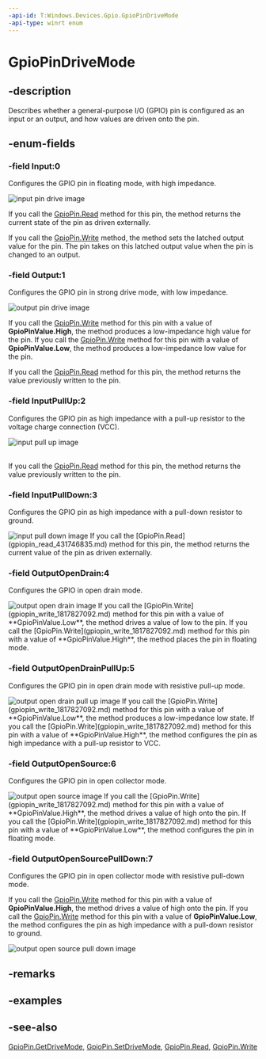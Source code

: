 ```yaml
---
-api-id: T:Windows.Devices.Gpio.GpioPinDriveMode
-api-type: winrt enum
---
```


<!-- Enumeration syntax
public enum Windows.Devices.Gpio.GpioPinDriveMode : int
-->

# GpioPinDriveMode

## -description
Describes whether a general-purpose I/O (GPIO) pin is configured as an input or an output, and how values are driven onto the pin.

## -enum-fields
### -field Input:0
Configures the GPIO pin in floating mode, with high impedance.

<img src="images/input_pindrive.png" alt="input pin drive image" />

If you call the [GpioPin.Read](gpiopin_read_431746835.md) method for this pin, the method returns the current state of the pin as driven externally.

If you call the [GpioPin.Write](gpiopin_write_1817827092.md) method, the method sets the latched output value for the pin. The pin takes on this latched output value when the pin is changed to an output.

### -field Output:1
Configures the GPIO pin in strong drive mode, with low impedance.

<img src="images/output_pindrive.PNG" alt="output pin drive image" />

<br/>

If you call the [GpioPin.Write](gpiopin_write_1817827092.md) method for this pin with a value of **GpioPinValue.High**, the method produces a low-impedance high value for the pin. If you call the [GpioPin.Write](gpiopin_write_1817827092.md) method for this pin with a value of **GpioPinValue.Low**, the method produces a low-impedance low value for the pin.

If you call the [GpioPin.Read](gpiopin_read_431746835.md) method for this pin, the method returns the value previously written to the pin.

### -field InputPullUp:2
Configures the GPIO pin as high impedance with a pull-up resistor to the voltage charge connection (VCC).

<img src="images/inputpullup_pindrive.png" alt="input pull up image" />

<br/>
<br/>

If you call the [GpioPin.Read](gpiopin_read_431746835.md) method for this pin, the method returns the value previously written to the pin.

### -field InputPullDown:3
Configures the GPIO pin as high impedance with a pull-down resistor to ground.

<img src="images/inputpulldown_pindrive.PNG" alt="input pull down image" />
If you call the [GpioPin.Read](gpiopin_read_431746835.md) method for this pin, the method returns the current value of the pin as driven externally.

### -field OutputOpenDrain:4
Configures the GPIO in open drain mode.

<img src="images/outputopendrain_pindrive.PNG" alt="output open drain image" />
If you call the [GpioPin.Write](gpiopin_write_1817827092.md) method for this pin with a value of **GpioPinValue.Low**, the method drives a value of low to the pin. If you call the [GpioPin.Write](gpiopin_write_1817827092.md) method for this pin with a value of **GpioPinValue.High**, the method places the pin in floating mode.

### -field OutputOpenDrainPullUp:5
Configures the GPIO pin in open drain mode with resistive pull-up mode.

<img src="images/outputopendrainpullup_pindrive.PNG" alt="output open drain pull up image" />
If you call the [GpioPin.Write](gpiopin_write_1817827092.md) method for this pin with a value of **GpioPinValue.Low**, the method produces a low-impedance low state. If you call the [GpioPin.Write](gpiopin_write_1817827092.md) method for this pin with a value of **GpioPinValue.High**, the method configures the pin as high impedance with a pull-up resistor to VCC.

### -field OutputOpenSource:6
Configures the GPIO pin in open collector mode.

<img src="images/outputopensource_pindrive.PNG" alt="output open source image" />
If you call the [GpioPin.Write](gpiopin_write_1817827092.md) method for this pin with a value of **GpioPinValue.High**, the method drives a value of high onto the pin. If you call the [GpioPin.Write](gpiopin_write_1817827092.md) method for this pin with a value of **GpioPinValue.Low**, the method configures the pin in floating mode.

### -field OutputOpenSourcePullDown:7
Configures the GPIO pin in open collector mode with resistive pull-down mode.

If you call the [GpioPin.Write](gpiopin_write_1817827092.md) method for this pin with a value of **GpioPinValue.High**, the method drives a value of high onto the pin. If you call the [GpioPin.Write](gpiopin_write_1817827092.md) method for this pin with a value of **GpioPinValue.Low**, the method configures the pin as high impedance with a pull-down resistor to ground.

<img src="images/outputopensourcepulldown_pindrive.PNG" alt="output open source pull down image" />

## -remarks

## -examples

## -see-also
[GpioPin.GetDriveMode](gpiopin_getdrivemode_1456675415.md), [GpioPin.SetDriveMode](gpiopin_setdrivemode_419000462.md), [GpioPin.Read](gpiopin_read_431746835.md), [GpioPin.Write](gpiopin_write_1817827092.md)